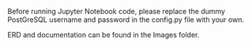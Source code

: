 Before running Jupyter Notebook code, please replace the dummy PostGreSQL username and password in the config.py file with your own.

ERD and documentation can be found in the Images folder.